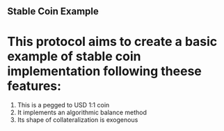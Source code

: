 ## Stable Coin Example

# This protocol aims to create a basic example of stable coin implementation following theese features:

1. This is a pegged to USD 1:1 coin
2. It implements an algorithmic balance method
3. Its shape of collateralization is exogenous 
